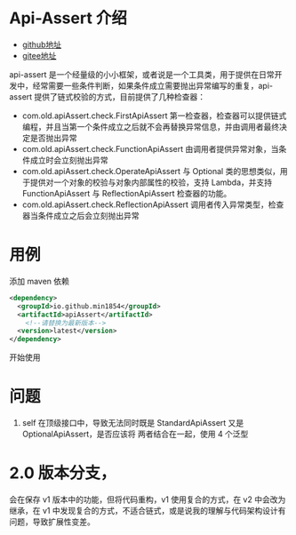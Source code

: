 # Api-Assert 介绍

- [github地址](https://github.com/min1854/apiAssert)
- [gitee地址](https://gitee.com/min1854/api-assert)


api-assert 是一个经量级的小小框架，或者说是一个工具类，用于提供在日常开发中，经常需要一些条件判断，如果条件成立需要抛出异常编写的重复，api-assert 提供了链式校验的方式，目前提供了几种检查器：

- com.old.apiAssert.check.FirstApiAssert 第一检查器，检查器可以提供链式编程，并且当第一个条件成立之后就不会再替换异常信息，并由调用者最终决定是否抛出异常
- com.old.apiAssert.check.FunctionApiAssert 由调用者提供异常对象，当条件成立时会立刻抛出异常
- com.old.apiAssert.check.OperateApiAssert 与 Optional 类的思想类似，用于提供对一个对象的校验与对象内部属性的校验，支持 Lambda，并支持 FunctionApiAssert 与 ReflectionApiAssert 检查器的功能。
- com.old.apiAssert.check.ReflectionApiAssert 调用者传入异常类型，检查器当条件成立之后会立刻抛出异常



# 用例
添加 maven 依赖
```xml
<dependency>
  <groupId>io.github.min1854</groupId>
  <artifactId>apiAssert</artifactId>
    <!--请替换为最新版本-->
  <version>latest</version>
</dependency>
```

开始使用

# 问题
1. self 在顶级接口中，导致无法同时既是 StandardApiAssert 又是 OptionalApiAssert，是否应该将 两者结合在一起，使用 4 个泛型

# 2.0 版本分支，
会在保存 v1 版本中的功能，但将代码重构，v1 使用复合的方式，在 v2 中会改为继承，在 v1 中发现复合的方式，不适合链式，或是说我的理解与代码架构设计有问题，导致扩展性变差。